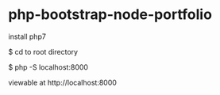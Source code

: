 # php-bootstrap-node-portfolio

install php7

$ cd to root directory

$ php -S localhost:8000

viewable at http://localhost:8000
